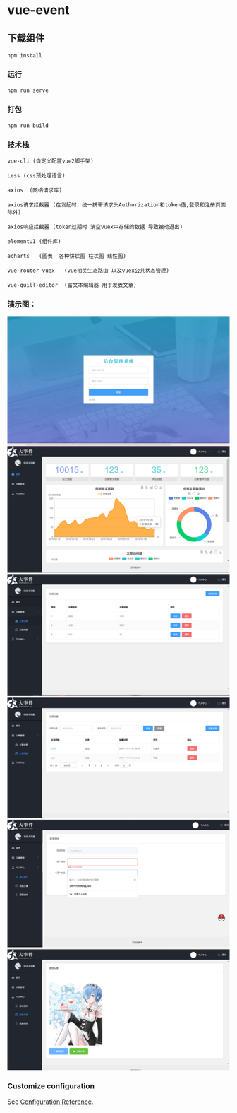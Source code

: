 # vue-event

## 下载组件
```
npm install
```

### 运行
```
npm run serve
```

### 打包
```
npm run build
```

###  技术栈
```
vue-cli (自定义配置vue2脚手架)

Less (css预处理语言)

axios  (网络请求库)

axios请求拦截器 (在发起时，统一携带请求头Authorization和token值,登录和注册页面除外)

axios响应拦截器 (token过期时 清空vuex中存储的数据 导致被动退出)

elementUI (组件库)
 
echarts   (图表  各种饼状图 柱状图 线性图)

vue-router vuex   (vue相关生态路由 以及vuex公共状态管理)

vue-quill-editor  (富文本编辑器 用于发表文章)    

```
###  演示图：

![image](image/1.jpg)
![image](image/2.png)
![image](image/3.png)
![image](image/4.png)
![image](image/5.png)
![image](image/6.png)

### Customize configuration
See [Configuration Reference](https://cli.vuejs.org/config/).
